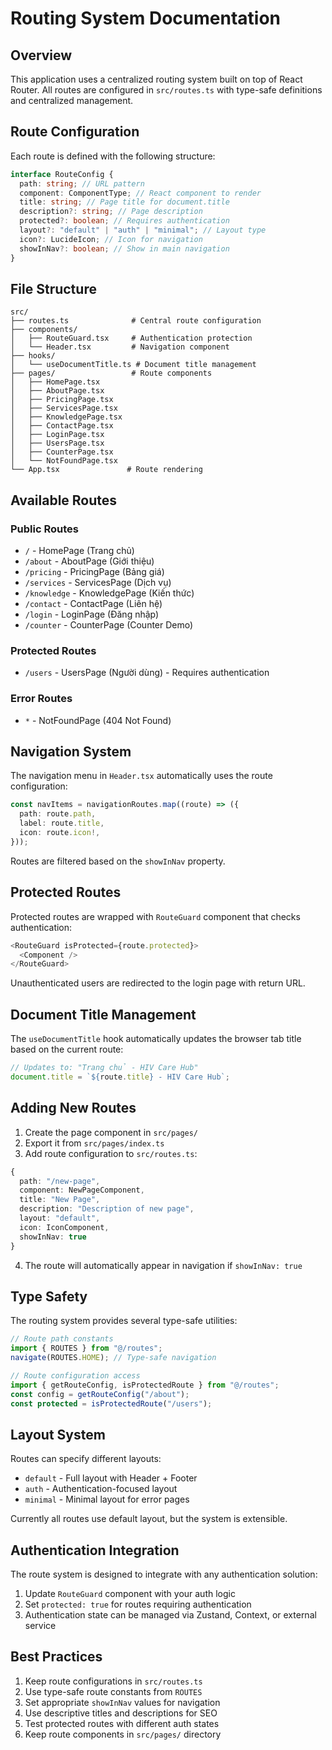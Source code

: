 # Routing System Documentation

## Overview

This application uses a centralized routing system built on top of React Router. All routes are configured in `src/routes.ts` with type-safe definitions and centralized management.

## Route Configuration

Each route is defined with the following structure:

```typescript
interface RouteConfig {
  path: string; // URL pattern
  component: ComponentType; // React component to render
  title: string; // Page title for document.title
  description?: string; // Page description
  protected?: boolean; // Requires authentication
  layout?: "default" | "auth" | "minimal"; // Layout type
  icon?: LucideIcon; // Icon for navigation
  showInNav?: boolean; // Show in main navigation
}
```

## File Structure

```
src/
├── routes.ts              # Central route configuration
├── components/
│   ├── RouteGuard.tsx     # Authentication protection
│   └── Header.tsx         # Navigation component
├── hooks/
│   └── useDocumentTitle.ts # Document title management
├── pages/                 # Route components
│   ├── HomePage.tsx
│   ├── AboutPage.tsx
│   ├── PricingPage.tsx
│   ├── ServicesPage.tsx
│   ├── KnowledgePage.tsx
│   ├── ContactPage.tsx
│   ├── LoginPage.tsx
│   ├── UsersPage.tsx
│   ├── CounterPage.tsx
│   └── NotFoundPage.tsx
└── App.tsx               # Route rendering
```

## Available Routes

### Public Routes

- `/` - HomePage (Trang chủ)
- `/about` - AboutPage (Giới thiệu)
- `/pricing` - PricingPage (Bảng giá)
- `/services` - ServicesPage (Dịch vụ)
- `/knowledge` - KnowledgePage (Kiến thức)
- `/contact` - ContactPage (Liên hệ)
- `/login` - LoginPage (Đăng nhập)
- `/counter` - CounterPage (Counter Demo)

### Protected Routes

- `/users` - UsersPage (Người dùng) - Requires authentication

### Error Routes

- `*` - NotFoundPage (404 Not Found)

## Navigation System

The navigation menu in `Header.tsx` automatically uses the route configuration:

```typescript
const navItems = navigationRoutes.map((route) => ({
  path: route.path,
  label: route.title,
  icon: route.icon!,
}));
```

Routes are filtered based on the `showInNav` property.

## Protected Routes

Protected routes are wrapped with `RouteGuard` component that checks authentication:

```typescript
<RouteGuard isProtected={route.protected}>
  <Component />
</RouteGuard>
```

Unauthenticated users are redirected to the login page with return URL.

## Document Title Management

The `useDocumentTitle` hook automatically updates the browser tab title based on the current route:

```typescript
// Updates to: "Trang chủ - HIV Care Hub"
document.title = `${route.title} - HIV Care Hub`;
```

## Adding New Routes

1. Create the page component in `src/pages/`
2. Export it from `src/pages/index.ts`
3. Add route configuration to `src/routes.ts`:

```typescript
{
  path: "/new-page",
  component: NewPageComponent,
  title: "New Page",
  description: "Description of new page",
  layout: "default",
  icon: IconComponent,
  showInNav: true
}
```

4. The route will automatically appear in navigation if `showInNav: true`

## Type Safety

The routing system provides several type-safe utilities:

```typescript
// Route path constants
import { ROUTES } from "@/routes";
navigate(ROUTES.HOME); // Type-safe navigation

// Route configuration access
import { getRouteConfig, isProtectedRoute } from "@/routes";
const config = getRouteConfig("/about");
const protected = isProtectedRoute("/users");
```

## Layout System

Routes can specify different layouts:

- `default` - Full layout with Header + Footer
- `auth` - Authentication-focused layout
- `minimal` - Minimal layout for error pages

Currently all routes use default layout, but the system is extensible.

## Authentication Integration

The route system is designed to integrate with any authentication solution:

1. Update `RouteGuard` component with your auth logic
2. Set `protected: true` for routes requiring authentication
3. Authentication state can be managed via Zustand, Context, or external service

## Best Practices

1. Keep route configurations in `src/routes.ts`
2. Use type-safe route constants from `ROUTES`
3. Set appropriate `showInNav` values for navigation
4. Use descriptive titles and descriptions for SEO
5. Test protected routes with different auth states
6. Keep route components in `src/pages/` directory
